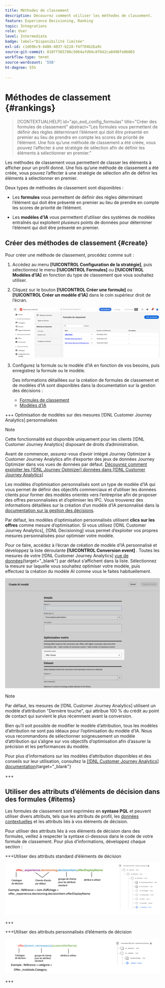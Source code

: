```yaml
---
title: Méthodes de classement
description: Découvrez comment utiliser les méthodes de classement.
feature: Experience Decisioning, Ranking
topic: Integrations
role: User
level: Intermediate
badge: label="Disponibilité limitée"
exl-id: c1d69bc9-4486-4037-b218-f4f704b2ba9c
source-git-commit: 018ff365780c5064afd94c8f842ca0498fe06065
workflow-type: tm+mt
source-wordcount: '558'
ht-degree: 55%

---
```


# Méthodes de classement {#rankings}

>[!CONTEXTUALHELP]
>id="ajo_exd_config_formulas"
>title="Créer des formules de classement"
>abstract="Les formules vous permettent de définir des règles déterminant l’élément qui doit être présenté en premier au lieu de prendre en compte les scores de priorité de l’élément. Une fois qu’une méthode de classement a été créée, vous pouvez l’affecter à une stratégie de sélection afin de définir les éléments à sélectionner en premier."

Les méthodes de classement vous permettent de classer les éléments à afficher pour un profil donné. Une fois qu’une méthode de classement a été créée, vous pouvez l’affecter à une stratégie de sélection afin de définir les éléments à sélectionner en premier.

Deux types de méthodes de classement sont disponibles :

* Les **formules** vous permettent de définir des règles déterminant l’élément qui doit être présenté en premier au lieu de prendre en compte les scores de priorité de l’élément.

* Les **modèles d’IA** vous permettent d’utiliser des systèmes de modèles entraînés qui exploitent plusieurs points de données pour déterminer l’élément qui doit être présenté en premier.

## Créer des méthodes de classement {#create}

Pour créer une méthode de classement, procédez comme suit :

1. Accédez au menu **[!UICONTROL Configuration de la stratégie]**, puis sélectionnez le menu **[!UICONTROL Formules]** ou **[!UICONTROL Modèles d’IA]** en fonction du type de classement que vous souhaitez utiliser.

1. Cliquez sur le bouton **[!UICONTROL Créer une formule]** ou **[!UICONTROL Créer un modèle d’IA]** dans le coin supérieur droit de l’écran.

   ![](assets/ranking-create.png)

1. Configurez la formule ou le modèle d’IA en fonction de vos besoins, puis enregistrez la formule ou le modèle.

   Des informations détaillées sur la création de formules de classement et de modèles d’IA sont disponibles dans la documentation sur la gestion des décisions :

   * [Formules de classement](../offers/ranking/create-ranking-formulas.md)
   * [Modèles d’IA](../offers/ranking/ai-models.md)

+++ Optimisation de modèles sur des mesures [!DNL Customer Journey Analytics] personnalisées

>[!NOTE]
>
>Cette fonctionnalité est disponible uniquement pour les clients [!DNL Customer Journey Analytics] disposant de droits d’administration.
>
>Avant de commencer, assurez-vous d’avoir intégré Journey Optimizer à Customer Journey Analytics afin d’exporter des jeux de données Journey Optimizer dans vos vues de données par défaut. [Découvrez comment exploiter les  [!DNL Journey Optmizer] données dans [!DNL Customer Journey Analytics]](../reports/cja-ajo.md)

Les modèles d’optimisation personnalisés sont un type de modèle d’IA qui vous permet de définir des objectifs commerciaux et d’utiliser les données clients pour former des modèles orientés vers l’entreprise afin de proposer des offres personnalisées et d’optimiser les IPC. Vous trouverez des informations détaillées sur la création d’un modèle d’IA personnalisé dans la [documentation sur la gestion des décisions](../offers/ranking/personalized-optimization-model.md).

Par défaut, les modèles d’optimisation personnalisés utilisent **clics sur les offres** comme mesure d’optimisation. Si vous utilisez [!DNL Customer Journey Analytics], [!DNL Decisioning] vous permet d’exploiter vos propres mesures personnalisées pour optimiser votre modèle.

Pour ce faire, accédez à l’écran de création de modèle d’IA personnalisé et développez la liste déroulante **[!UICONTROL Conversion event]** . Toutes les mesures de votre [!DNL Customer Journey Analytics] [vue de données](https://experienceleague.adobe.com/en/docs/analytics-platform/using/cja-dataviews/data-views){target="_blank"} par défaut s’affichent dans la liste. Sélectionnez la mesure sur laquelle vous souhaitez optimiser votre modèle, puis effectuez la création du modèle AI comme vous le faites habituellement.

![](assets/ai-ranking-custom-metrics.png)

>[!NOTE]
>
>Par défaut, les mesures de [!DNL Customer Journey Analytics] utilisent un modèle d’attribution &quot;Dernière touche&quot;, qui attribue 100 % du crédit au point de contact qui survient le plus récemment avant la conversion.
>
>Bien qu’il soit possible de modifier le modèle d’attribution, tous les modèles d’attribution ne sont pas idéaux pour l’optimisation du modèle d’IA. Nous vous recommandons de sélectionner soigneusement un modèle d’attribution qui s’aligne sur vos objectifs d’optimisation afin d’assurer la précision et les performances du modèle.
>
>Pour plus d’informations sur les modèles d’attribution disponibles et des conseils sur leur utilisation, consultez la [[!DNL Customer Journey Analytics] documentation](https://experienceleague.adobe.com/en/docs/analytics-platform/using/cja-dataviews/component-settings/attribution){target="_blank"}

+++

## Utiliser des attributs d’éléments de décision dans des formules {#items}

Les formules de classement sont exprimées en **syntaxe PQL** et peuvent utiliser divers attributs, tels que les attributs de profil, les [données contextuelles](context-data.md) et les attributs liés à vos éléments de décision.

Pour utiliser des attributs liés à vos éléments de décision dans des formules, veillez à respecter la syntaxe ci-dessous dans le code de votre formule de classement. Pour plus d’informations, développez chaque section :

+++Utiliser des attributs standard d’éléments de décision

![](assets/formula-attribute.png)

+++

+++Utiliser des attributs personnalisés d’éléments de décision

![](assets/formula-attribute-custom.png)

+++
